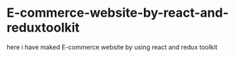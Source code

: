 # E-commerce-website-by-react-and-reduxtoolkit
here i have maked E-commerce website by using react and redux toolkit
